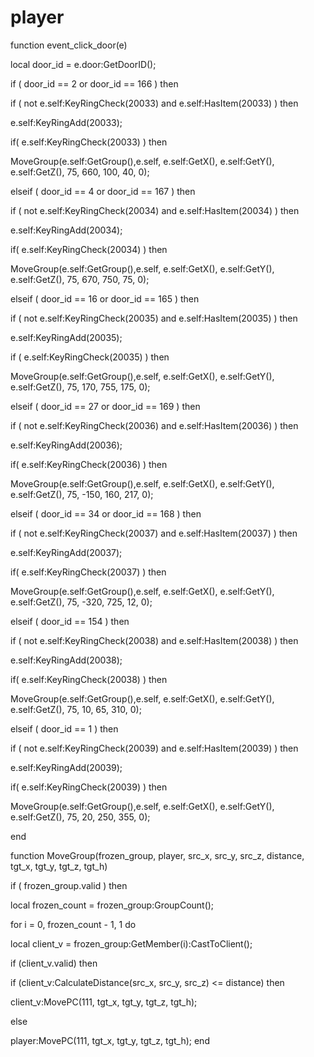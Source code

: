 # player





function event_click_door(e)

local door_id = e.door:GetDoorID();


if ( door_id == 2 or door_id == 166 ) then 


if ( not e.self:KeyRingCheck(20033) and e.self:HasItem(20033) ) then



e.self:KeyRingAdd(20033);



if( e.self:KeyRingCheck(20033) ) then



MoveGroup(e.self:GetGroup(),e.self, e.self:GetX(), e.self:GetY(), e.self:GetZ(), 75, 660, 100, 40, 0);


elseif ( door_id == 4 or door_id == 167 ) then 


if ( not e.self:KeyRingCheck(20034) and e.self:HasItem(20034) ) then



e.self:KeyRingAdd(20034);



if( e.self:KeyRingCheck(20034) ) then



MoveGroup(e.self:GetGroup(),e.self, e.self:GetX(), e.self:GetY(), e.self:GetZ(), 75, 670, 750, 75, 0);


elseif ( door_id == 16 or door_id == 165 ) then 


if ( not e.self:KeyRingCheck(20035) and e.self:HasItem(20035) ) then



e.self:KeyRingAdd(20035);



if ( e.self:KeyRingCheck(20035) )  then
 


MoveGroup(e.self:GetGroup(),e.self, e.self:GetX(), e.self:GetY(), e.self:GetZ(), 75, 170, 755, 175, 0);


elseif ( door_id == 27 or door_id == 169 ) then 


if ( not e.self:KeyRingCheck(20036) and e.self:HasItem(20036) ) then



e.self:KeyRingAdd(20036);



if( e.self:KeyRingCheck(20036)  ) then
 


MoveGroup(e.self:GetGroup(),e.self, e.self:GetX(), e.self:GetY(), e.self:GetZ(), 75, -150, 160, 217, 0);


elseif ( door_id == 34 or door_id == 168 ) then 


if ( not e.self:KeyRingCheck(20037) and e.self:HasItem(20037)  ) then



e.self:KeyRingAdd(20037);



if( e.self:KeyRingCheck(20037) ) then
 


MoveGroup(e.self:GetGroup(),e.self, e.self:GetX(), e.self:GetY(), e.self:GetZ(), 75, -320, 725, 12, 0);


elseif ( door_id == 154 ) then 


if ( not e.self:KeyRingCheck(20038) and e.self:HasItem(20038)  ) then



e.self:KeyRingAdd(20038);



if( e.self:KeyRingCheck(20038) ) then
 


MoveGroup(e.self:GetGroup(),e.self, e.self:GetX(), e.self:GetY(), e.self:GetZ(), 75, 10, 65, 310, 0);


elseif ( door_id == 1 ) then 


if ( not e.self:KeyRingCheck(20039) and e.self:HasItem(20039) ) then



e.self:KeyRingAdd(20039);



if( e.self:KeyRingCheck(20039) ) then
 


MoveGroup(e.self:GetGroup(),e.self, e.self:GetX(), e.self:GetY(), e.self:GetZ(), 75, 20, 250, 355, 0);

end

function MoveGroup(frozen_group, player, src_x, src_y, src_z, distance, tgt_x, tgt_y, tgt_z, tgt_h)

if ( frozen_group.valid ) then


local frozen_count = frozen_group:GroupCount();



for i = 0, frozen_count - 1, 1 do



local client_v = frozen_group:GetMember(i):CastToClient();






if (client_v.valid) then









if (client_v:CalculateDistance(src_x, src_y, src_z) <= distance) then











client_v:MovePC(111, tgt_x, tgt_y, tgt_z, tgt_h); 







else


player:MovePC(111, tgt_x, tgt_y, tgt_z, tgt_h); 
end
